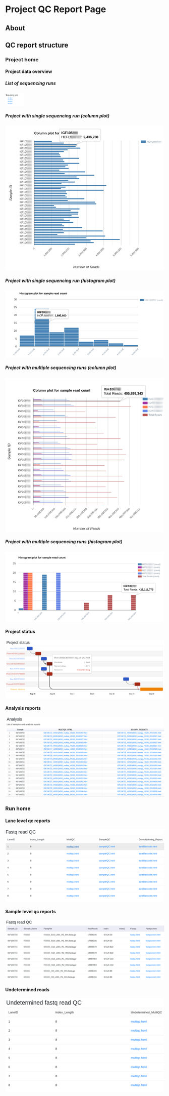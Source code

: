# Project QC Report Page

## About

## QC report structure

### Project home

#### Project data overview

##### List of sequencing runs
<img src="images/sequencing_runs.png" height="40" width="60">

##### Project with single sequencing run (column plot)
<img src="images/single_run_column_plot.png" >


##### Project with single sequencing run (histogram plot)
<img src="images/single_run_hist_plot.png" >


##### Project with multiple sequencing runs (column plot)
<img src="images/multi_run_column_plot.png" >

##### Project with multiple sequencing runs (histogram plot)
<img src="images/multi_run_hist_plot.png" >

#### Project status
<img src="images/project_status.png" >

#### Analysis reports
<img src="images/analysis_reports.png" >

### Run home

#### Lane level qc reports
 <img src="images/run_home.png" >
 
#### Sample level qc reports
 <img src="images/sample_qc_page.png" >
 
#### Undetermined reads
<img src="images/undetermined_reads.png" >
